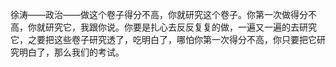 徐涛——政治——做这个卷子得分不高，你就研究这个卷子。你第一次做得分不高，你就研究它，我跟你说。你要是扎心去反反复复的做，一遍又一遍的去研究它，之要把这些卷子研究透了，吃明白了，哪怕你第一次得分不高，你只要把它研究明白了，那么我们的考试。



